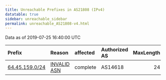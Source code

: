 ```yaml
---
title: Unreachable Prefixes in AS21808 (IPv4)
datatable: true
sidebar: unreachable_sidebar
permalink: unreachable_AS21808-v4.html
---
```


Data as of 2019-07-25 16:40:00 UTC


<div class="datatable-begin"></div>

| Prefix                                                 | Reason                                                                                                | affected   | Authorized AS   |   MaxLength | Anchor                           |   unreachable /24s |
|:-------------------------------------------------------|:------------------------------------------------------------------------------------------------------|:-----------|:----------------|------------:|:---------------------------------|-------------------:|
| [64.45.159.0/24](https://stat.ripe.net/64.45.159.0/24) | [INVALID ASN](https://rpki-validator.ripe.net/announcement-preview?asn=AS21808&prefix=64.45.159.0/24) | complete   | AS14618         |          24 | [ARIN](unreachable_ARIN-v4.html) |                  1 |

<div class="datatable-end"></div>